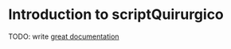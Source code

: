 # Introduction to scriptQuirurgico

TODO: write [great documentation](http://jacobian.org/writing/what-to-write/)
